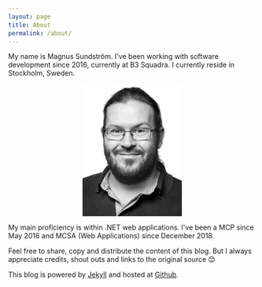 ```yaml
---
layout: page
title: About
permalink: /about/
---
```


My name is Magnus Sundström. I've been working with software development since 2016, currently at B3 Squadra. I currently reside in Stockholm, Sweden.

<img src="/assets/images/portrait600w.jpg" alt="Picture of author" style="width:40%; margin:auto; display:block;"/>

My main proficiency is within .NET web applications. I've been a MCP since May 2016 and MCSA (Web Applications) since December 2018.


Feel free to share, copy and distribute the content of this blog. But I always appreciate credits, shout outs and links to the original source 😊

This blog is powered by [Jekyll][jekyll-organization] and hosted at [Github][github-pages].

[jekyll-organization]: https://jekyllrb.com/
[github-pages]: https://pages.github.com/
